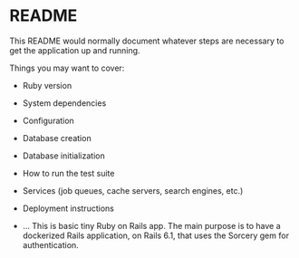 # README

This README would normally document whatever steps are necessary to get the
application up and running.

Things you may want to cover:

* Ruby version

* System dependencies

* Configuration

* Database creation

* Database initialization

* How to run the test suite

* Services (job queues, cache servers, search engines, etc.)

* Deployment instructions

* ...
This is basic tiny Ruby on Rails app.  The main purpose is to have a dockerized Rails application, on Rails 6.1, that uses the Sorcery gem for authentication.
